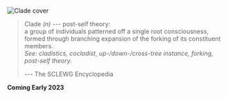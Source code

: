 ---
---

![Clade cover](/cover.png)

> Clade *(n)* --- post-self theory:  
> a group of individuals patterned off a single root consciousness, formed through branching expansion of the forking of its constituent members.  
> *See: cladistics, cocladist, up-/down-/cross-tree instance, forking, post-self theory.*
>
> --- The SCLEWG Encyclopedia

**Coming Early 2023**
